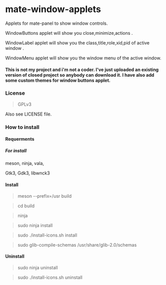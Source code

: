 # mate-window-applets
Applets for mate-panel to show window controls.

WindowButtons applet will show you close,minimize,actions .

WindowLabel applet will show you the class,title,role,xid,pid of active window .

WindowMenu applet will show you the window menu of the active window.

   #### This is not my project and i'm not a coder. I've just uploaded an existing version of closed project so anybody can download it. I have also add some custom themes for window buttons applet.

### License

> GPLv3

Also see LICENSE file.
 
### How to install

#### Requerments

##### For install

meson,
ninja,
vala,

Gtk3,
Gdk3,
libwnck3

#### Install

> meson --prefix=/usr build

> cd build

> ninja

> sudo ninja install

>sudo ./install-icons.sh install

>sudo glib-compile-schemas /usr/share/glib-2.0/schemas

#### Uninstall

> sudo ninja uninstall

>sudo ./install-icons.sh uninstall
